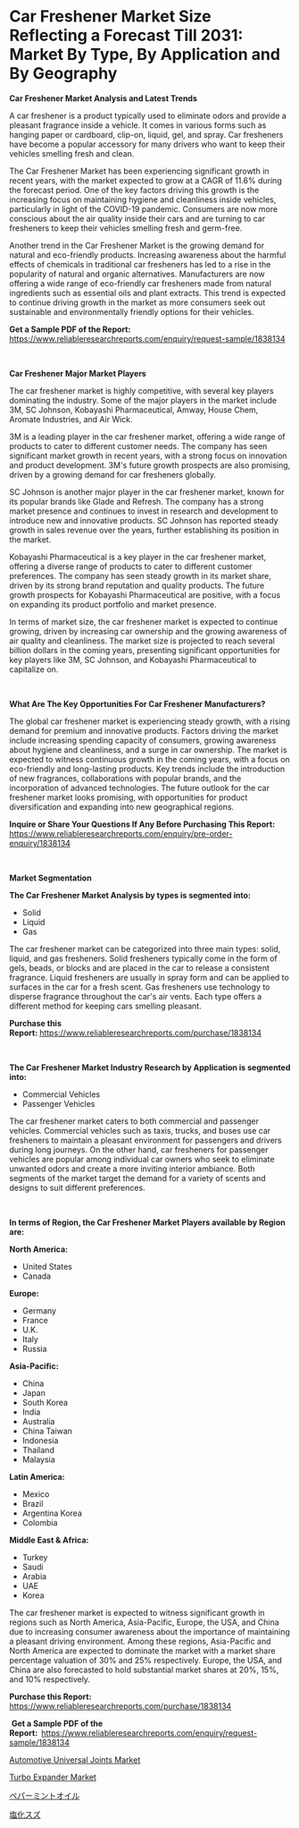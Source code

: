 <p><h1>Car Freshener Market Size Reflecting a Forecast Till 2031: Market By Type, By Application and By Geography</h1></p><p><strong>Car Freshener Market Analysis and Latest Trends</strong></p>
<p><p>A car freshener is a product typically used to eliminate odors and provide a pleasant fragrance inside a vehicle. It comes in various forms such as hanging paper or cardboard, clip-on, liquid, gel, and spray. Car fresheners have become a popular accessory for many drivers who want to keep their vehicles smelling fresh and clean.</p><p>The Car Freshener Market has been experiencing significant growth in recent years, with the market expected to grow at a CAGR of 11.6% during the forecast period. One of the key factors driving this growth is the increasing focus on maintaining hygiene and cleanliness inside vehicles, particularly in light of the COVID-19 pandemic. Consumers are now more conscious about the air quality inside their cars and are turning to car fresheners to keep their vehicles smelling fresh and germ-free.</p><p>Another trend in the Car Freshener Market is the growing demand for natural and eco-friendly products. Increasing awareness about the harmful effects of chemicals in traditional car fresheners has led to a rise in the popularity of natural and organic alternatives. Manufacturers are now offering a wide range of eco-friendly car fresheners made from natural ingredients such as essential oils and plant extracts. This trend is expected to continue driving growth in the market as more consumers seek out sustainable and environmentally friendly options for their vehicles.</p></p>
<p><strong>Get a Sample PDF of the Report:&nbsp;</strong> <a href="https://www.reliableresearchreports.com/enquiry/request-sample/1838134">https://www.reliableresearchreports.com/enquiry/request-sample/1838134</a></p>
<p>&nbsp;</p>
<p><strong>Car Freshener Major Market Players</strong></p>
<p><p>The car freshener market is highly competitive, with several key players dominating the industry. Some of the major players in the market include 3M, SC Johnson, Kobayashi Pharmaceutical, Amway, House Chem, Aromate Industries, and Air Wick.</p><p>3M is a leading player in the car freshener market, offering a wide range of products to cater to different customer needs. The company has seen significant market growth in recent years, with a strong focus on innovation and product development. 3M's future growth prospects are also promising, driven by a growing demand for car fresheners globally.</p><p>SC Johnson is another major player in the car freshener market, known for its popular brands like Glade and Refresh. The company has a strong market presence and continues to invest in research and development to introduce new and innovative products. SC Johnson has reported steady growth in sales revenue over the years, further establishing its position in the market.</p><p>Kobayashi Pharmaceutical is a key player in the car freshener market, offering a diverse range of products to cater to different customer preferences. The company has seen steady growth in its market share, driven by its strong brand reputation and quality products. The future growth prospects for Kobayashi Pharmaceutical are positive, with a focus on expanding its product portfolio and market presence.</p><p>In terms of market size, the car freshener market is expected to continue growing, driven by increasing car ownership and the growing awareness of air quality and cleanliness. The market size is projected to reach several billion dollars in the coming years, presenting significant opportunities for key players like 3M, SC Johnson, and Kobayashi Pharmaceutical to capitalize on.</p></p>
<p>&nbsp;</p>
<p><strong>What Are The Key Opportunities For Car Freshener Manufacturers?</strong></p>
<p><p>The global car freshener market is experiencing steady growth, with a rising demand for premium and innovative products. Factors driving the market include increasing spending capacity of consumers, growing awareness about hygiene and cleanliness, and a surge in car ownership. The market is expected to witness continuous growth in the coming years, with a focus on eco-friendly and long-lasting products. Key trends include the introduction of new fragrances, collaborations with popular brands, and the incorporation of advanced technologies. The future outlook for the car freshener market looks promising, with opportunities for product diversification and expanding into new geographical regions.</p></p>
<p><strong>Inquire or Share Your Questions If Any Before Purchasing This Report:</strong> <a href="https://www.reliableresearchreports.com/enquiry/pre-order-enquiry/1838134">https://www.reliableresearchreports.com/enquiry/pre-order-enquiry/1838134</a></p>
<p>&nbsp;</p>
<p><strong>Market Segmentation</strong></p>
<p><strong>The Car Freshener Market Analysis by types is segmented into:</strong></p>
<p><ul><li>Solid</li><li>Liquid</li><li>Gas</li></ul></p>
<p><p>The car freshener market can be categorized into three main types: solid, liquid, and gas fresheners. Solid fresheners typically come in the form of gels, beads, or blocks and are placed in the car to release a consistent fragrance. Liquid fresheners are usually in spray form and can be applied to surfaces in the car for a fresh scent. Gas fresheners use technology to disperse fragrance throughout the car's air vents. Each type offers a different method for keeping cars smelling pleasant.</p></p>
<p><strong>Purchase this Report:&nbsp;</strong><a href="https://www.reliableresearchreports.com/purchase/1838134">https://www.reliableresearchreports.com/purchase/1838134</a></p>
<p>&nbsp;</p>
<p><strong>The Car Freshener Market Industry Research by Application is segmented into:</strong></p>
<p><ul><li>Commercial Vehicles</li><li>Passenger Vehicles</li></ul></p>
<p><p>The car freshener market caters to both commercial and passenger vehicles. Commercial vehicles such as taxis, trucks, and buses use car fresheners to maintain a pleasant environment for passengers and drivers during long journeys. On the other hand, car fresheners for passenger vehicles are popular among individual car owners who seek to eliminate unwanted odors and create a more inviting interior ambiance. Both segments of the market target the demand for a variety of scents and designs to suit different preferences.</p></p>
<p>&nbsp;</p>
<p><strong>In terms of Region, the Car Freshener Market Players available by Region are:</strong></p>
<p>
    <p> <strong> North America: </strong>
        <ul>
            <li>United States</li>
            <li>Canada</li>
        </ul>
        </p> 
    <p> <strong> Europe: </strong>
        <ul>
            <li>Germany</li>
            <li>France</li>
            <li>U.K.</li>
            <li>Italy</li>
            <li>Russia</li>
        </ul>
        </p> 
    <p> <strong> Asia-Pacific: </strong>
        <ul>
            <li>China</li>
            <li>Japan</li>
            <li>South Korea</li>
            <li>India</li>
            <li>Australia</li>
            <li>China Taiwan</li>
            <li>Indonesia</li>
            <li>Thailand</li>
            <li>Malaysia</li>
        </ul>
        </p> 
    <p> <strong> Latin America: </strong>
        <ul>
            <li>Mexico</li>
            <li>Brazil</li>
            <li>Argentina Korea</li>
            <li>Colombia</li>
        </ul>
        </p> 
    <p> <strong> Middle East & Africa: </strong>
        <ul>
            <li>Turkey</li>
            <li>Saudi</li>
            <li>Arabia</li>
            <li>UAE</li>
            <li>Korea</li>
        </ul>
    </p>
    </p>
<p><p>The car freshener market is expected to witness significant growth in regions such as North America, Asia-Pacific, Europe, the USA, and China due to increasing consumer awareness about the importance of maintaining a pleasant driving environment. Among these regions, Asia-Pacific and North America are expected to dominate the market with a market share percentage valuation of 30% and 25% respectively. Europe, the USA, and China are also forecasted to hold substantial market shares at 20%, 15%, and 10% respectively.</p></p>
<p><strong>Purchase this Report: </strong><a href="https://www.reliableresearchreports.com/purchase/1838134">https://www.reliableresearchreports.com/purchase/1838134</a></p>
<p>&nbsp;<strong>Get a Sample PDF of the Report:&nbsp;&nbsp;</strong><a href="https://www.reliableresearchreports.com/enquiry/request-sample/1838134">https://www.reliableresearchreports.com/enquiry/request-sample/1838134</a></p>
<p><strong></strong></p>
<p><p><a href="https://gentle-editor-9db.notion.site/Automotive-Universal-Joints-Market-Size-2024-2031-Global-Industrial-Analysis-Key-Geographical-Reg-da73632e35434b88bd2bcb1cae7fd4fe">Automotive Universal Joints Market</a></p><p><a href="https://view.publitas.com/reportprime-1/turbo-expander-market-size-evaluating-its-market-trends-growth-and-projections-2024-2031/">Turbo Expander Market</a></p><p><a href="https://medium.com/@nicolaseller56452023/%E3%83%9A%E3%83%91%E3%83%BC%E3%83%9F%E3%83%B3%E3%83%88%E3%82%AA%E3%82%A4%E3%83%AB%E5%B8%82%E5%A0%B4%E3%83%A1%E3%83%88%E3%83%AA%E3%82%AF%E3%82%B9%E3%81%AE%E3%83%87%E3%82%B3%E3%83%BC%E3%83%89-%E5%B8%82%E5%A0%B4%E3%82%B7%E3%82%A7%E3%82%A2-%E3%83%88%E3%83%AC%E3%83%B3%E3%83%89-%E6%88%90%E9%95%B7%E3%83%91%E3%82%BF%E3%83%BC%E3%83%B3-af571095f896">ペパーミントオイル</a></p><p><a href="https://medium.com/@wesleyeilly8796202/%E3%82%B9%E3%82%BA%E5%A1%A9%E5%8C%96%E7%89%A9%E5%B8%82%E5%A0%B4%E3%81%AE%E5%B1%95%E6%9C%9B-%E7%94%A3%E6%A5%AD%E6%A6%82%E8%A6%81%E3%81%A8%E4%BA%88%E6%B8%AC-2024%E5%B9%B4%E3%81%8B%E3%82%892031%E5%B9%B4-7575df05b28f">塩化スズ</a></p></p>